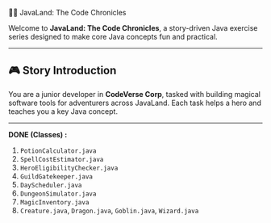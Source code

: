 🧙‍♂️ JavaLand: The Code Chronicles

Welcome to **JavaLand: The Code Chronicles**, a story-driven Java exercise series designed to make core Java concepts fun and practical.

---

## 🎮 Story Introduction

You are a junior developer in **CodeVerse Corp**, tasked with building magical software tools for adventurers across JavaLand. Each task helps a hero and teaches you a key Java concept.

---
 **DONE (Classes) :**

1. `PotionCalculator.java`
2. `SpellCostEstimator.java`
3. `HeroEligibilityChecker.java`
4. `GuildGatekeeper.java`
5. `DayScheduler.java`
6. `DungeonSimulator.java`
7. `MagicInventory.java`
8. `Creature.java`, `Dragon.java`, `Goblin.java`, `Wizard.java`

